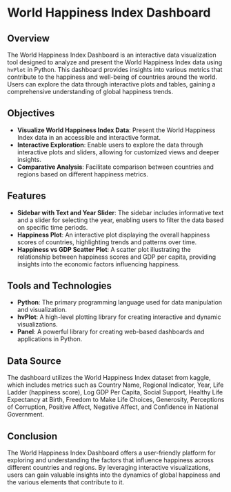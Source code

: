 # World Happiness Index Dashboard

## Overview
The World Happiness Index Dashboard is an interactive data visualization tool designed to analyze and present the World Happiness Index data using `hvPlot` in Python. This dashboard provides insights into various metrics that contribute to the happiness and well-being of countries around the world. Users can explore the data through interactive plots and tables, gaining a comprehensive understanding of global happiness trends.

## Objectives
- **Visualize World Happiness Index Data**: Present the World Happiness Index data in an accessible and interactive format.
- **Interactive Exploration**: Enable users to explore the data through interactive plots and sliders, allowing for customized views and deeper insights.
- **Comparative Analysis**: Facilitate comparison between countries and regions based on different happiness metrics.

## Features
- **Sidebar with Text and Year Slider**: The sidebar includes informative text and a slider for selecting the year, enabling users to filter the data based on specific time periods.
- **Happiness Plot**: An interactive plot displaying the overall happiness scores of countries, highlighting trends and patterns over time.
- **Happiness vs GDP Scatter Plot**: A scatter plot illustrating the relationship between happiness scores and GDP per capita, providing insights into the economic factors influencing happiness.

## Tools and Technologies
- **Python**: The primary programming language used for data manipulation and visualization.
- **hvPlot**: A high-level plotting library for creating interactive and dynamic visualizations.
- **Panel**: A powerful library for creating web-based dashboards and applications in Python.

## Data Source
The dashboard utilizes the World Happiness Index dataset from kaggle, which includes metrics such as Country Name, Regional Indicator, Year, Life Ladder (happiness score), Log GDP Per Capita, Social Support, Healthy Life Expectancy at Birth, Freedom to Make Life Choices, Generosity, Perceptions of Corruption, Positive Affect, Negative Affect, and Confidence in National Government.

## Conclusion
The World Happiness Index Dashboard offers a user-friendly platform for exploring and understanding the factors that influence happiness across different countries and regions. By leveraging interactive visualizations, users can gain valuable insights into the dynamics of global happiness and the various elements that contribute to it.
